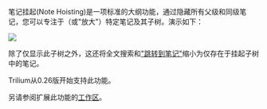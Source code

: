 笔记挂起(Note Hoisting)是一项标准的大纲功能，通过隐藏所有父级和同级笔记，您可以专注于（或"放大"）特定笔记及其子树。演示如下：

![](gif/note-hoisting.gif)

除了仅显示此子树之外，这还将全文搜索和["跳转到笔记"](./笔记导航.md#跳转到笔记)缩小为仅存在于挂起子树中的笔记。

Trilium从0.26版开始支持此功能。

另请参阅扩展此功能的[工作区](./工作区.md)。